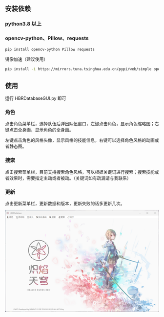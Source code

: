 ## 安装依赖

### python3.8 以上

### opencv-python、Pillow、requests

```sh
pip install opencv-python Pillow requests
```

镜像加速（建议使用）

```sh
pip install -i https://mirrors.tuna.tsinghua.edu.cn/pypi/web/simple opencv-python pillow requests
```

## 使用

运行 HBRDatabaseGUI.py 即可

### 角色

点击角色菜单栏，选择队伍后弹出队伍窗口，左键点击角色，显示角色缩略图；右键点击全身画，显示角色的全身画。

左键点击角色的风格头像，显示风格的技能信息，右键可以选择角色风格的动画或者静态图。

### 搜索

点击搜索菜单栏，目前支持搜索角色风格，可以根据关键词进行搜索；搜索技能或者效果时，需要指定主动或者被动。（关键词如有疏漏请与我联系）

### 更新

点击更新菜单栏，更新数据和版本，更新失败的话多更新几次。

![Image text](https://github.com/CCELEND/HBRDatabase/blob/main/show/show.png)